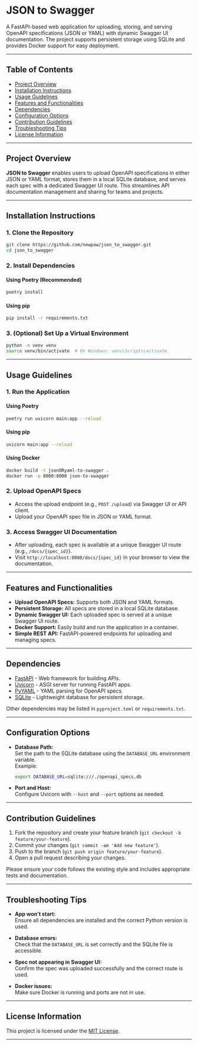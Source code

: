 # JSON to Swagger

A FastAPI-based web application for uploading, storing, and serving OpenAPI specifications (JSON or YAML) with dynamic Swagger UI documentation. The project supports persistent storage using SQLite and provides Docker support for easy deployment.

---

## Table of Contents

- [Project Overview](#project-overview)
- [Installation Instructions](#installation-instructions)
- [Usage Guidelines](#usage-guidelines)
- [Features and Functionalities](#features-and-functionalities)
- [Dependencies](#dependencies)
- [Configuration Options](#configuration-options)
- [Contribution Guidelines](#contribution-guidelines)
- [Troubleshooting Tips](#troubleshooting-tips)
- [License Information](#license-information)

---

## Project Overview

**JSON to Swagger** enables users to upload OpenAPI specifications in either JSON or YAML format, stores them in a local SQLite database, and serves each spec with a dedicated Swagger UI route. This streamlines API documentation management and sharing for teams and projects.

---

## Installation Instructions

### 1. Clone the Repository

```bash
git clone https://github.com/newpaw/json_to_swagger.git
cd json_to_swagger
```

### 2. Install Dependencies

#### Using Poetry (Recommended)

```bash
poetry install
```

#### Using pip

```bash
pip install -r requirements.txt
```

### 3. (Optional) Set Up a Virtual Environment

```bash
python -m venv venv
source venv/bin/activate  # On Windows: venv\Scripts\activate
```

---

## Usage Guidelines

### 1. Run the Application

#### Using Poetry

```bash
poetry run uvicorn main:app --reload
```

#### Using pip

```bash
uvicorn main:app --reload
```

#### Using Docker

```bash
docker build -t jsonORyaml-to-swagger .
docker run -p 8000:8000 json-to-swagger
```

### 2. Upload OpenAPI Specs

- Access the upload endpoint (e.g., `POST /upload`) via Swagger UI or API client.
- Upload your OpenAPI spec file in JSON or YAML format.

### 3. Access Swagger UI Documentation

- After uploading, each spec is available at a unique Swagger UI route (e.g., `/docs/{spec_id}`).
- Visit `http://localhost:8000/docs/{spec_id}` in your browser to view the documentation.

---

## Features and Functionalities

- **Upload OpenAPI Specs:** Supports both JSON and YAML formats.
- **Persistent Storage:** All specs are stored in a local SQLite database.
- **Dynamic Swagger UI:** Each uploaded spec is served at a unique Swagger UI route.
- **Docker Support:** Easily build and run the application in a container.
- **Simple REST API:** FastAPI-powered endpoints for uploading and managing specs.

---

## Dependencies

- [FastAPI](https://fastapi.tiangolo.com/) - Web framework for building APIs.
- [Uvicorn](https://www.uvicorn.org/) - ASGI server for running FastAPI apps.
- [PyYAML](https://pyyaml.org/) - YAML parsing for OpenAPI specs.
- [SQLite](https://www.sqlite.org/) - Lightweight database for persistent storage.

Other dependencies may be listed in `pyproject.toml` or `requirements.txt`.

---

## Configuration Options

- **Database Path:**  
  Set the path to the SQLite database using the `DATABASE_URL` environment variable.  
  Example:
  ```bash
  export DATABASE_URL=sqlite:///./openapi_specs.db
  ```

- **Port and Host:**  
  Configure Uvicorn with `--host` and `--port` options as needed.

---

## Contribution Guidelines

1. Fork the repository and create your feature branch (`git checkout -b feature/your-feature`).
2. Commit your changes (`git commit -am 'Add new feature'`).
3. Push to the branch (`git push origin feature/your-feature`).
4. Open a pull request describing your changes.

Please ensure your code follows the existing style and includes appropriate tests and documentation.

---

## Troubleshooting Tips

- **App won't start:**  
  Ensure all dependencies are installed and the correct Python version is used.

- **Database errors:**  
  Check that the `DATABASE_URL` is set correctly and the SQLite file is accessible.

- **Spec not appearing in Swagger UI:**  
  Confirm the spec was uploaded successfully and the correct route is used.

- **Docker issues:**  
  Make sure Docker is running and ports are not in use.

---

## License Information

This project is licensed under the [MIT License](LICENSE).

---